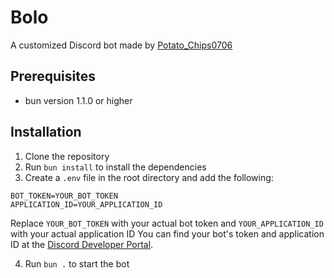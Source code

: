 # Bolo

A customized Discord bot made by [Potato_Chips0706](https://potatochips0706.is-a.dev)

## Prerequisites

- bun version 1.1.0 or higher

## Installation

1. Clone the repository
2. Run `bun install` to install the dependencies
3. Create a `.env` file in the root directory and add the following:

```env
BOT_TOKEN=YOUR_BOT_TOKEN
APPLICATION_ID=YOUR_APPLICATION_ID
```

Replace `YOUR_BOT_TOKEN` with your actual bot token and `YOUR_APPLICATION_ID` with your actual application ID
You can find your bot's token and application ID at the [Discord Developer Portal](https://discord.com/developers/applications).

4. Run `bun .` to start the bot
